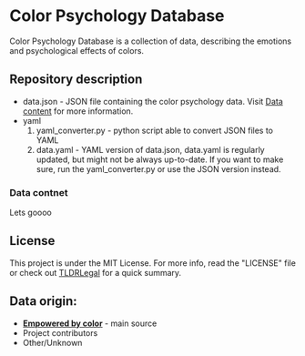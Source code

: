 # Color Psychology Database
Color Psychology Database is a collection of data, describing the emotions and psychological effects of colors.

## Repository description
- data.json - JSON file containing the color psychology data. Visit [Data content](#data-content) for more information.
- yaml
  1. yaml_converter.py - python script able to convert JSON files to YAML
  2. data.yaml - YAML version of data.json, data.yaml is regularly updated, but might not be always up-to-date. If you want to make sure, run the yaml_converter.py or use the JSON version instead.

### Data contnet
Lets goooo


## License
This project is under the MIT License. For more info, read the "LICENSE" file or check out [TLDRLegal](https://tldrlegal.com/license/mit-license) for a quick summary.

## Data origin:
- **[Empowered by color](https://www.empower-yourself-with-color-psychology.com/)** - main source 
- Project contributors
- Other/Unknown
